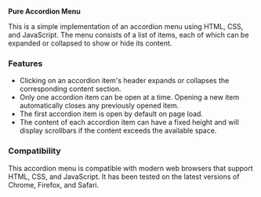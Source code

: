 
**Pure Accordion Menu**

This is a simple implementation of an accordion menu using HTML, CSS, and JavaScript. The menu consists of a list of items, each of which can be expanded or collapsed to show or hide its content.

### Features

- Clicking on an accordion item's header expands or collapses the corresponding content section.
- Only one accordion item can be open at a time. Opening a new item automatically closes any previously opened item.
- The first accordion item is open by default on page load.
- The content of each accordion item can have a fixed height and will display scrollbars if the content exceeds the available space.

### Compatibility

This accordion menu is compatible with modern web browsers that support HTML, CSS, and JavaScript. It has been tested on the latest versions of Chrome, Firefox, and Safari.
